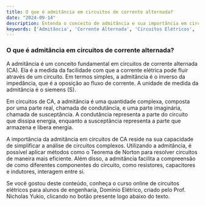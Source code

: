 ```yaml
---
title: O que é admitância em circuitos de corrente alternada?
date: "2024-09-14"
description: Entenda o conceito de admitância e sua importância em circuitos de corrente alternada.
keywords: ['Admitância', 'Corrente Alternada', 'Circuitos Elétricos', 'Engenharia']
---
```


### O que é admitância em circuitos de corrente alternada?

A admitância é um conceito fundamental em circuitos de corrente alternada (CA). Ela é a medida da facilidade com que a corrente elétrica pode fluir através de um circuito. Em termos simples, a admitância é o inverso da impedância, que é a oposição ao fluxo de corrente. A unidade de medida da admitância é o siemens (S).

Em circuitos de CA, a admitância é uma quantidade complexa, composta por uma parte real, chamada de condutância, e uma parte imaginária, chamada de susceptância. A condutância representa a parte do circuito que dissipa energia, enquanto a susceptância representa a parte que armazena e libera energia.

A importância da admitância em circuitos de CA reside na sua capacidade de simplificar a análise de circuitos complexos. Utilizando a admitância, é possível aplicar métodos como o Teorema de Norton para resolver circuitos de maneira mais eficiente. Além disso, a admitância facilita a compreensão de como diferentes componentes do circuito, como resistores, capacitores e indutores, interagem entre si.

Se você gostou deste conteúdo, conheça o curso online de circuitos elétricos para alunos de engenharia, Domínio Elétrico, criado pelo Prof. Nicholas Yukio, clicando no botão presente logo abaixo do texto.